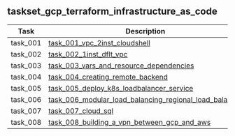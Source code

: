 ## taskset_gcp_terraform_infrastructure_as_code

| Task | Description |
| --- | --- |
| task_001 | [task_001_vpc_2inst_cloudshell](task_001_vpc_2inst_cloudshell) |
| task_002 | [task_002_1inst_dflt_vpc](task_002_1inst_dflt_vpc) |
| task_003 | [task_003_vars_and_resource_dependencies](task_003_vars_and_resource_dependencies) |
| task_004 | [task_004_creating_remote_backend](task_004_creating_remote_backend) |
| task_005 | [task_005_deploy_k8s_loadbalancer_service](task_005_deploy_k8s_loadbalancer_service) |
| task_006 | [task_006_modular_load_balancing_regional_load_balancer](task_006_modular_load_balancing_regional_load_balancer) |
| task_007 | [task_007_cloud_sql](task_007_cloud_sql) |
| task_008 | [task_008_building_a_vpn_between_gcp_and_aws](task_008_building_a_vpn_between_gcp_and_aws) |

